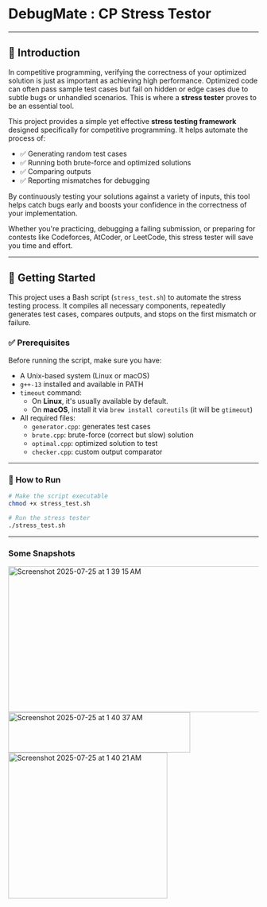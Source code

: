 # **DebugMate : CP Stress Testor**
---

## 📝 Introduction

In competitive programming, verifying the correctness of your optimized solution is just as important as achieving high performance. Optimized code can often pass sample test cases but fail on hidden or edge cases due to subtle bugs or unhandled scenarios. This is where a **stress tester** proves to be an essential tool.

This project provides a simple yet effective **stress testing framework** designed specifically for competitive programming. It helps automate the process of:

- ✅ Generating random test cases
- ✅ Running both brute-force and optimized solutions
- ✅ Comparing outputs
- ✅ Reporting mismatches for debugging

By continuously testing your solutions against a variety of inputs, this tool helps catch bugs early and boosts your confidence in the correctness of your implementation.

Whether you're practicing, debugging a failing submission, or preparing for contests like Codeforces, AtCoder, or LeetCode, this stress tester will save you time and effort.


---

## 🚀 Getting Started

This project uses a Bash script (`stress_test.sh`) to automate the stress testing process. It compiles all necessary components, repeatedly generates test cases, compares outputs, and stops on the first mismatch or failure.

### ✅ Prerequisites

Before running the script, make sure you have:

- A Unix-based system (Linux or macOS)
- `g++-13` installed and available in PATH
- `timeout` command:
  - On **Linux**, it's usually available by default.
  - On **macOS**, install it via `brew install coreutils` (it will be `gtimeout`)
- All required files:
  - `generator.cpp`: generates test cases
  - `brute.cpp`: brute-force (correct but slow) solution
  - `optimal.cpp`: optimized solution to test
  - `checker.cpp`: custom output comparator

---

### 🏃 How to Run

```bash
# Make the script executable
chmod +x stress_test.sh

# Run the stress tester
./stress_test.sh

```



---

### Some Snapshots


<img width="512" height="294" alt="Screenshot 2025-07-25 at 1 39 15 AM" src="https://github.com/user-attachments/assets/643a7253-88dc-4394-adce-8226a5ed5a70" />

<img width="366" height="81" alt="Screenshot 2025-07-25 at 1 40 37 AM" src="https://github.com/user-attachments/assets/1f08f15b-55fc-420d-8960-fb5f86448d18" />


<img width="320" height="294" alt="Screenshot 2025-07-25 at 1 40 21 AM" src="https://github.com/user-attachments/assets/80e4a855-6b74-4d09-abd8-6c53625cf152" />
